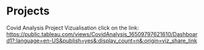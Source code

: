 # Projects
Covid Analysis Project Vizualisation click on the link: 
https://public.tableau.com/views/CovidAnalysis_16509797621610/Dashboard1?:language=en-US&publish=yes&:display_count=n&:origin=viz_share_link
